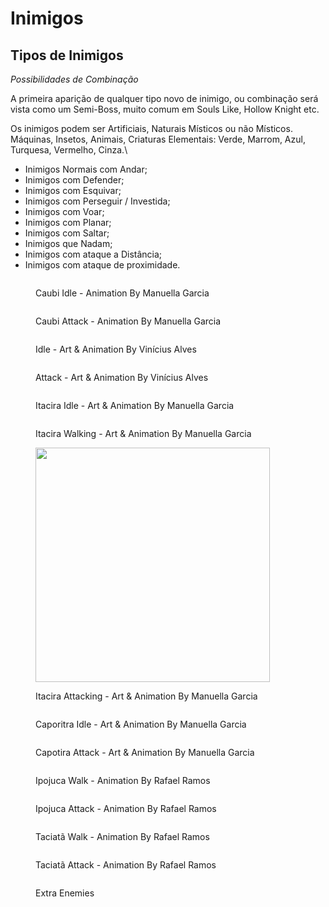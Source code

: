 # Inimigos

## Tipos de Inimigos

_Possibilidades de Combinação_

A primeira aparição de qualquer tipo novo de inimigo, ou combinação será vista como um Semi-Boss, muito comum em Souls Like, Hollow Knight etc.

Os inimigos podem ser Artificiais, Naturais Místicos ou não Místicos. Máquinas, Insetos, Animais, Criaturas Elementais: Verde, Marrom, Azul, Turquesa, Vermelho, Cinza.\\

* Inimigos Normais com Andar;
* Inimigos com Defender;
* Inimigos com Esquivar;
* Inimigos com Perseguir / Investida;
* Inimigos com Voar;
* Inimigos com Planar;
* Inimigos com Saltar;
* Inimigos que Nadam;
* Inimigos com ataque a Distância;
* Inimigos com ataque de proximidade.



<div>

<figure><img src="../.gitbook/assets/Praga---Idle.gif" alt=""><figcaption><p>Caubi Idle  - Animation By Manuella Garcia</p></figcaption></figure>

 

<figure><img src="../.gitbook/assets/Praga---Andando.gif" alt=""><figcaption><p>Caubi Attack  - Animation By Manuella Garcia</p></figcaption></figure>

</div>

<div>

<figure><img src="../.gitbook/assets/CogumeloIdle.gif" alt=""><figcaption><p>Idle  - Art &#x26; Animation By Vinícius Alves</p></figcaption></figure>

 

<figure><img src="../.gitbook/assets/CogumeloAtaque.gif" alt=""><figcaption><p>Attack - Art &#x26; Animation By Vinícius Alves</p></figcaption></figure>

</div>

<div>

<figure><img src="../.gitbook/assets/Estramonio---Idle.gif" alt=""><figcaption><p>Itacira Idle - Art &#x26; Animation By Manuella Garcia</p></figcaption></figure>

 

<figure><img src="../.gitbook/assets/Estramonio---Andando (1).gif" alt=""><figcaption><p>Itacira Walking - Art &#x26; Animation By Manuella Garcia</p></figcaption></figure>

</div>

<figure><img src="../.gitbook/assets/Estramonio---ataque.gif" alt="" width="375"><figcaption><p>Itacira Attacking - Art &#x26; Animation By Manuella Garcia</p></figcaption></figure>

<div>

<figure><img src="../.gitbook/assets/Salsa-Idle (1).gif" alt=""><figcaption><p>Caporitra Idle - Art &#x26; Animation By Manuella Garcia</p></figcaption></figure>

 

<figure><img src="../.gitbook/assets/Salsa-ataque (1).gif" alt=""><figcaption><p>Capotira Attack - Art &#x26; Animation By Manuella Garcia</p></figcaption></figure>

</div>

<div>

<figure><img src="../.gitbook/assets/CogumeloWalk (1).gif" alt=""><figcaption><p>Ipojuca Walk - Animation By Rafael Ramos</p></figcaption></figure>

 

<figure><img src="../.gitbook/assets/CogumeloAtack2 (1).gif" alt=""><figcaption><p>Ipojuca Attack - Animation By Rafael Ramos</p></figcaption></figure>

</div>

<div>

<figure><img src="../.gitbook/assets/Walk.gif" alt=""><figcaption><p>Taciatã Walk - Animation By Rafael Ramos</p></figcaption></figure>

 

<figure><img src="../.gitbook/assets/Inimigo-Magro-Ataque.gif" alt=""><figcaption><p>Taciatã Attack - Animation By Rafael Ramos</p></figcaption></figure>

</div>

<figure><img src="../.gitbook/assets/InimigosNovo.png" alt=""><figcaption><p>Extra Enemies</p></figcaption></figure>
